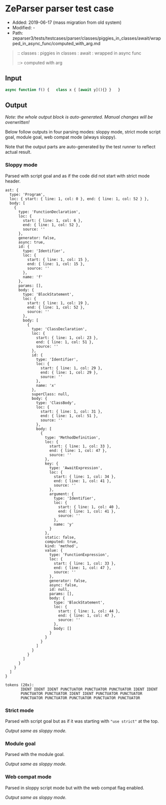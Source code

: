 # ZeParser parser test case

- Added: 2019-06-17 (mass migration from old system)
- Modified: -
- Path: zeparser3/tests/testcases/parser/classes/piggies_in_classes/await/wrapped_in_async_func/computed_with_arg.md

> :: classes : piggies in classes : await : wrapped in async func
>
> ::> computed with arg

## Input

`````js
async function f() {   class x { [await y](){} }   }
`````

## Output

_Note: the whole output block is auto-generated. Manual changes will be overwritten!_

Below follow outputs in four parsing modes: sloppy mode, strict mode script goal, module goal, web compat mode (always sloppy).

Note that the output parts are auto-generated by the test runner to reflect actual result.

### Sloppy mode

Parsed with script goal and as if the code did not start with strict mode header.

`````
ast: {
  type: 'Program',
  loc: { start: { line: 1, col: 0 }, end: { line: 1, col: 52 } },
  body: [
    {
      type: 'FunctionDeclaration',
      loc: {
        start: { line: 1, col: 6 },
        end: { line: 1, col: 52 },
        source: ''
      },
      generator: false,
      async: true,
      id: {
        type: 'Identifier',
        loc: {
          start: { line: 1, col: 15 },
          end: { line: 1, col: 15 },
          source: ''
        },
        name: 'f'
      },
      params: [],
      body: {
        type: 'BlockStatement',
        loc: {
          start: { line: 1, col: 19 },
          end: { line: 1, col: 52 },
          source: ''
        },
        body: [
          {
            type: 'ClassDeclaration',
            loc: {
              start: { line: 1, col: 23 },
              end: { line: 1, col: 51 },
              source: ''
            },
            id: {
              type: 'Identifier',
              loc: {
                start: { line: 1, col: 29 },
                end: { line: 1, col: 29 },
                source: ''
              },
              name: 'x'
            },
            superClass: null,
            body: {
              type: 'ClassBody',
              loc: {
                start: { line: 1, col: 31 },
                end: { line: 1, col: 51 },
                source: ''
              },
              body: [
                {
                  type: 'MethodDefinition',
                  loc: {
                    start: { line: 1, col: 33 },
                    end: { line: 1, col: 47 },
                    source: ''
                  },
                  key: {
                    type: 'AwaitExpression',
                    loc: {
                      start: { line: 1, col: 34 },
                      end: { line: 1, col: 41 },
                      source: ''
                    },
                    argument: {
                      type: 'Identifier',
                      loc: {
                        start: { line: 1, col: 40 },
                        end: { line: 1, col: 41 },
                        source: ''
                      },
                      name: 'y'
                    }
                  },
                  static: false,
                  computed: true,
                  kind: 'method',
                  value: {
                    type: 'FunctionExpression',
                    loc: {
                      start: { line: 1, col: 33 },
                      end: { line: 1, col: 47 },
                      source: ''
                    },
                    generator: false,
                    async: false,
                    id: null,
                    params: [],
                    body: {
                      type: 'BlockStatement',
                      loc: {
                        start: { line: 1, col: 44 },
                        end: { line: 1, col: 47 },
                        source: ''
                      },
                      body: []
                    }
                  }
                }
              ]
            }
          }
        ]
      }
    }
  ]
}

tokens (20x):
       IDENT IDENT IDENT PUNCTUATOR PUNCTUATOR PUNCTUATOR IDENT IDENT
       PUNCTUATOR PUNCTUATOR IDENT IDENT PUNCTUATOR PUNCTUATOR
       PUNCTUATOR PUNCTUATOR PUNCTUATOR PUNCTUATOR PUNCTUATOR
`````

### Strict mode

Parsed with script goal but as if it was starting with `"use strict"` at the top.

_Output same as sloppy mode._

### Module goal

Parsed with the module goal.

_Output same as sloppy mode._

### Web compat mode

Parsed in sloppy script mode but with the web compat flag enabled.

_Output same as sloppy mode._
